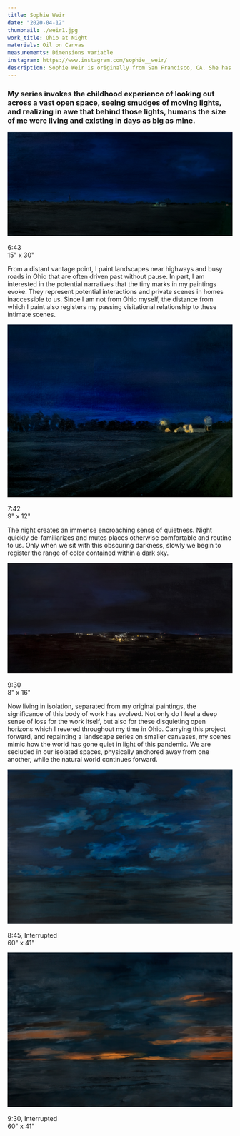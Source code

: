 ```yaml
---
title: Sophie Weir
date: "2020-04-12"
thumbnail: ./weir1.jpg
work_title: Ohio at Night
materials: Oil on Canvas
measurements: Dimensions variable
instagram: https://www.instagram.com/sophie__weir/
description: Sophie Weir is originally from San Francisco, CA. She has spent the past two summers working in Production design and Prop departments in Los Angeles, where she plans to return after graduation. She uses the skills she has honed as an art major at Kenyon in her work, be it on set, or in her independent art and film practice.
---
```


### My series invokes the childhood experience of looking out across a vast open space, seeing smudges of moving lights, and realizing in awe that behind those lights, humans the size of me were living and existing in days as big as mine. 

<div class="kg-card kg-image-card kg-width-full">

![Sophie Weir](./weir2.jpg)
<p class="piece_title">6:43<br>15" x 30"</p>

</div>

From a distant vantage point, I paint landscapes near highways and busy roads in Ohio that are often driven past without pause. In part, I am interested in the potential narratives that the tiny marks in my paintings evoke. They represent potential interactions and private scenes in homes inaccessible to us. Since I am not from Ohio myself, the distance from which I paint also registers my passing visitational relationship to these intimate scenes. 

<div class="kg-card kg-image-card kg-width-full">

![Sophie Weir](./weir3.jpg)
<p class="piece_title">7:42<br>9" x 12"</p>

</div>

The night creates an immense encroaching sense of quietness. Night quickly de-familiarizes and mutes places otherwise comfortable and routine to us. Only when we sit with this obscuring darkness, slowly we begin to register the range of color
contained within a dark sky. 


<div class="kg-card kg-image-card kg-width-full">

![Sophie Weir](./weir4.jpg)
<p class="piece_title">9:30<br>8" x 16"</p>

</div>

Now living in isolation, separated from my original paintings, the significance of this body of work has evolved. Not only do I feel a deep sense of loss for the work itself, but also for these disquieting open horizons which I revered throughout my time in Ohio. Carrying this project forward, and repainting a landscape series on smaller canvases, my scenes mimic how the world has gone quiet in light of this pandemic. We are secluded in our isolated spaces, physically anchored away from one another, while the natural world continues forward.

<div class="kg-card kg-image-card kg-width-full">

![Sophie Weir](./weir5.jpg)
<p class="piece_title">8:45, Interrupted<br>60" x 41"</p>

</div>

<div class="kg-card kg-image-card kg-width-full">

![Sophie Weir](./weir6.jpg)
<p class="piece_title">9:30, Interrupted<br>60" x 41"</p>

</div>

